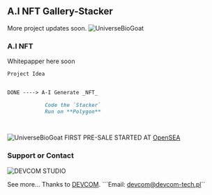 ## A.I NFT Gallery-Stacker

More project updates soon.
![UniverseBioGoat](https://elkozirro.github.io/pcs/stacker2.svg)

### A.I NFT

Whitepapper here soon


```markdown
Project Idea


DONE ----> A-I Generate _NFT_

            Code the `Stacker`
            Run on **Polygon**
            
            
```   


![UniverseBioGoat](https://elkozirro.github.io/pcs/BioG.svg)
FIRST PRE-SALE STARTED AT [OpenSEA](https://opensea.io/collection/biomechanical-universe) 

 

### Support or Contact

![DEVCOM STUDIO](https://elkozirro.github.io/pcs/LOGOB.svg)

See more... Thanks to [DEVCOM](https://devcom-tech.pl).
```Email: devcom@devcom-tech.pl``
 
